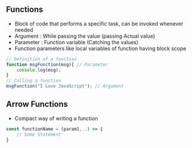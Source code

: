 ## Functions
- Block of code that performs a specific task, can be invoked whenever needed
- Argument : While passing the value (passing Actual value)
- Parameter : Function variable (Catching the values)
- Function parameters like local variables of function having block scope
```js
// Definition of a function
function msgFunction(msg){ // Parameter
    console.log(msg);
}
// Calling a function
msgFunction("I Love JavaScript"); // Argument
```
## Arrow Functions
- Compact way of writing a function
```js
const functionName = (param1,..) => {
    // Some Statement
}
```